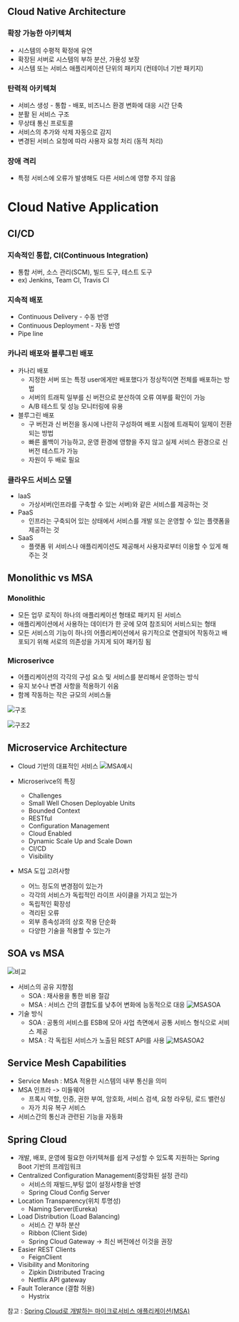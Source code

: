 ## Cloud Native Architecture

### 확장 가능한 아키텍쳐

- 시스템의 수평적 확정에 유연
- 확장된 서버로 시스템의 부하 분산, 가용성 보장
- 시스템 또는 서비스 애플리케이션 단위의 패키지 (컨테이너 기반 패키지)

### 탄력적 아키텍쳐

- 서비스 생성 - 통합 - 배포, 비즈니스 환경 변화에 대응 시간 단축
- 분활 된 서비스 구조
- 무상태 통신 프로토콜
- 서비스의 추가와 삭제 자동으로 감지
- 변경된 서비스 요청에 따라 사용자 요청 처리 (동적 처리)

### 장애 격리

- 특정 서비스에 오류가 발생해도 다른 서비스에 영향 주지 않음

# Cloud Native Application

## CI/CD

### 지속적인 통합, CI(Continuous Integration)

- 통합 서버, 소스 관리(SCM), 빌드 도구, 테스트 도구
- ex) Jenkins, Team CI, Travis CI

### 지속적 배포

- Continuous Delivery - 수동 반영
- Continuous Deployment - 자동 반영
- Pipe line

### 카나리 배포와 블루그린 배포

- 카나리 배포
  - 지정한 서버 또는 특정 user에게만 배포했다가 정상적이면 전체를 배포하는 방법
  - 서버의 트래픽 일부를 신 버전으로 분산하여 오류 여부를 확인이 가능
  - A/B 테스트 및 성능 모니터링에 유용
- 블루그린 배포
  - 구 버전과 신 버전을 동시에 나란히 구성하여 배포 시점에 트래픽이 일제이 전환되는 방법
  - 빠른 롤백이 가능하고, 운영 환경에 영향을 주지 않고 실제 서비스 환경으로 신 버전 테스트가 가능
  - 자원이 두 배로 필요

### 클라우드 서비스 모델

- IaaS
  - 가상서버(인프라를 구축할 수 있는 서버)와 같은 서비스를 제공하는 것
- PaaS
  - 인프라는 구축되어 있는 상태에서 서비스를 개발 또는 운영할 수 있는 플랫폼을 제공하는 것
- SaaS
  - 플랫폼 위 서비스나 애플리케이션도 제공해서 사용자로부터 이용할 수 있게 해주는 것

## Monolithic vs MSA

### Monolithic

- 모든 업무 로직이 하나의 애플리케이션 형태로 패키지 된 서비스
- 애플리케이션에서 사용하는 데이터가 한 곳에 모여 참조되어 서비스되는 형태
- 모든 서비스의 기능이 하나의 어플리케이션에서 유기적으로 연결되어 작동하고 배포되기 위해 서로의 의존성을 가지게 되어 패키징 됨

### Microserivce

- 어플리케이션의 각각의 구성 요소 및 서비스를 분리해서 운영하는 방식
- 유지 보수나 변경 사항을 적용하기 쉬움
- 함께 작동하는 작은 규모의 서비스들

![구조](https://user-images.githubusercontent.com/43779730/156955636-7eb2c87d-8902-45b6-844f-98a072922c95.png)

![구조2](https://user-images.githubusercontent.com/43779730/156956007-4c271b13-cb70-46c5-b81b-00175af6cfef.png)

## Microservice Architecture

- Cloud 기반의 대표적인 서비스
  ![MSA예시](https://user-images.githubusercontent.com/43779730/156956245-3af7b7cd-cd7e-4325-86b6-5083d53023fd.png)

- Microserivce의 특징
  - Challenges
  - Small Well Chosen Deployable Units
  - Bounded Context
  - RESTful
  - Configuration Management
  - Cloud Enabled
  - Dynamic Scale Up and Scale Down
  - CI/CD
  - Visibility
- MSA 도입 고려사항
  - 어느 정도의 변경점이 있는가
  - 각각의 서비스가 독립적인 라이프 사이클을 가지고 있는가
  - 독립적인 확장성
  - 격리된 오류
  - 외부 종속성과의 상호 작용 단순화
  - 다양한 기술을 적용할 수 있는가

## SOA vs MSA

![비교](https://user-images.githubusercontent.com/43779730/158095510-402f40a4-d716-4686-a29f-c5c5ca2443de.png)

- 서비스의 공유 지향점
  - SOA : 재사용을 통한 비용 절감
  - MSA : 서비스 간의 결합도를 낮추어 변화에 능동적으로 대응
    ![MSASOA](https://user-images.githubusercontent.com/43779730/157148040-ba5db443-ad84-4ae1-9048-bb902438dda6.png)
- 기술 방식
  - SOA : 공통의 서비스를 ESB에 모아 사업 측면에서 공통 서비스 형식으로 서비스 제공
  - MSA : 각 독립된 서비스가 노출된 REST API를 사용
    ![MSASOA2](https://user-images.githubusercontent.com/43779730/157149460-ff203d78-f83c-4be8-a69e-2a9e34c599c1.png)

## Service Mesh Capabilities

- Service Mesh : MSA 적용한 시스템의 내부 통신을 의미
- MSA 인프라 -> 미들웨어
  - 프록시 역할, 인증, 권한 부여, 암호화, 서비스 검색, 요청 라우팅, 로드 밸런싱
  - 자가 치유 복구 서비스
- 서비스간의 통신과 관련된 기능을 자동화

## Spring Cloud

- 개발, 배포, 운영에 필요한 아키텍쳐를 쉽게 구성할 수 있도록 지원하는 Spring Boot 기반의 프레임워크
- Centralized Configuration Management(중앙화된 설정 관리)
  - 서비스의 재빌드,부팅 없이 설정사항을 반영
  - Spring Cloud Config Server
- Location Transparency(위치 투명성)
  - Naming Server(Eureka)
- Load Distribution (Load Balancing)
  - 서비스 간 부하 분산
  - Ribbon (Client Side)
  - Spring Cloud Gateway -> 최신 버전에선 이것을 권장
- Easier REST Clients
  - FeignClient
- Visibility and Monitoring
  - Zipkin Distributed Tracing
  - Netflix API gateway
- Fault Tolerance (결함 허용)
  - Hystrix

참고 : [Spring Cloud로 개발하는 마이크로서비스 애플리케이션(MSA)](https://www.inflearn.com/course/%EC%8A%A4%ED%94%84%EB%A7%81-%ED%81%B4%EB%9D%BC%EC%9A%B0%EB%93%9C-%EB%A7%88%EC%9D%B4%ED%81%AC%EB%A1%9C%EC%84%9C%EB%B9%84%EC%8A%A4/dashboard)
